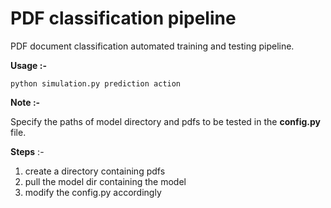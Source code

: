 # PDF classification pipeline
PDF document classification automated training and testing pipeline.

**Usage :-** <br>

<code>python simulation.py prediction action </code>

**Note :-**

Specify the paths of model directory and pdfs to be tested in the **config.py** file.

**Steps** :- <br>
1. create a directory containing pdfs 
2. pull the model dir containing the model
3. modify the config.py accordingly
